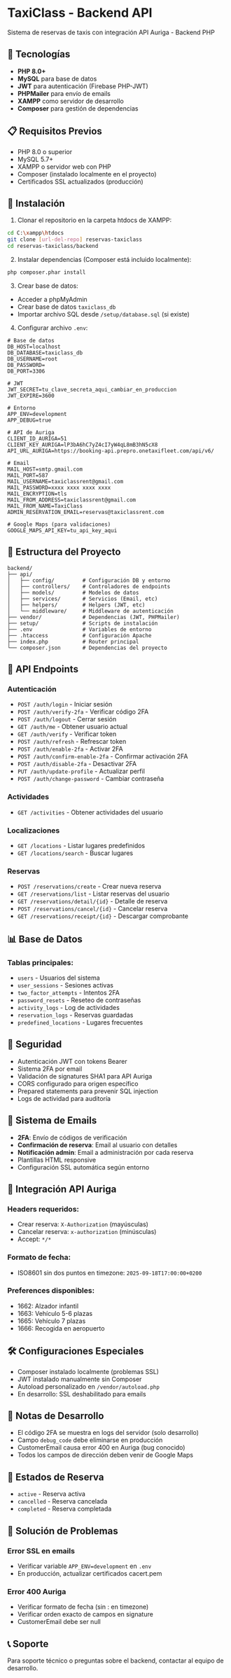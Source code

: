 # TaxiClass - Backend API

Sistema de reservas de taxis con integración API Auriga - Backend PHP

## 🚀 Tecnologías

- **PHP 8.0+**
- **MySQL** para base de datos
- **JWT** para autenticación (Firebase PHP-JWT)
- **PHPMailer** para envío de emails
- **XAMPP** como servidor de desarrollo
- **Composer** para gestión de dependencias

## 📋 Requisitos Previos

- PHP 8.0 o superior
- MySQL 5.7+
- XAMPP o servidor web con PHP
- Composer (instalado localmente en el proyecto)
- Certificados SSL actualizados (producción)

## 🔧 Instalación

1. Clonar el repositorio en la carpeta htdocs de XAMPP:
```bash
cd C:\xampp\htdocs
git clone [url-del-repo] reservas-taxiclass
cd reservas-taxiclass/backend
```

2. Instalar dependencias (Composer está incluido localmente):
```bash
php composer.phar install
```

3. Crear base de datos:
- Acceder a phpMyAdmin
- Crear base de datos `taxiclass_db`
- Importar archivo SQL desde `/setup/database.sql` (si existe)

4. Configurar archivo `.env`:
```env
# Base de datos
DB_HOST=localhost
DB_DATABASE=taxiclass_db
DB_USERNAME=root
DB_PASSWORD=
DB_PORT=3306

# JWT
JWT_SECRET=tu_clave_secreta_aqui_cambiar_en_produccion
JWT_EXPIRE=3600

# Entorno
APP_ENV=development
APP_DEBUG=true

# API de Auriga
CLIENT_ID_AURIGA=51
CLIENT_KEY_AURIGA=lP3bA6hC7yZ4cI7yW4qL8mB3hN5cX8
API_URL_AURIGA=https://booking-api.prepro.onetaxifleet.com/api/v6/

# Email
MAIL_HOST=smtp.gmail.com
MAIL_PORT=587
MAIL_USERNAME=taxiclassrent@gmail.com
MAIL_PASSWORD=xxxx xxxx xxxx xxxx
MAIL_ENCRYPTION=tls
MAIL_FROM_ADDRESS=taxiclassrent@gmail.com
MAIL_FROM_NAME=TaxiClass
ADMIN_RESERVATION_EMAIL=reservas@taxiclassrent.com

# Google Maps (para validaciones)
GOOGLE_MAPS_API_KEY=tu_api_key_aqui
```

## 📁 Estructura del Proyecto

```
backend/
├── api/
│   ├── config/         # Configuración DB y entorno
│   ├── controllers/    # Controladores de endpoints
│   ├── models/         # Modelos de datos
│   ├── services/       # Servicios (Email, etc)
│   ├── helpers/        # Helpers (JWT, etc)
│   └── middleware/     # Middleware de autenticación
├── vendor/             # Dependencias (JWT, PHPMailer)
├── setup/              # Scripts de instalación
├── .env                # Variables de entorno
├── .htaccess           # Configuración Apache
├── index.php           # Router principal
└── composer.json       # Dependencias del proyecto
```

## 🔌 API Endpoints

### Autenticación
- `POST /auth/login` - Iniciar sesión
- `POST /auth/verify-2fa` - Verificar código 2FA
- `POST /auth/logout` - Cerrar sesión
- `GET /auth/me` - Obtener usuario actual
- `GET /auth/verify` - Verificar token
- `POST /auth/refresh` - Refrescar token
- `POST /auth/enable-2fa` - Activar 2FA
- `POST /auth/confirm-enable-2fa` - Confirmar activación 2FA
- `POST /auth/disable-2fa` - Desactivar 2FA
- `PUT /auth/update-profile` - Actualizar perfil
- `POST /auth/change-password` - Cambiar contraseña

### Actividades
- `GET /activities` - Obtener actividades del usuario

### Localizaciones
- `GET /locations` - Listar lugares predefinidos
- `GET /locations/search` - Buscar lugares

### Reservas
- `POST /reservations/create` - Crear nueva reserva
- `GET /reservations/list` - Listar reservas del usuario
- `GET /reservations/detail/{id}` - Detalle de reserva
- `POST /reservations/cancel/{id}` - Cancelar reserva
- `GET /reservations/receipt/{id}` - Descargar comprobante

## 📊 Base de Datos

### Tablas principales:
- `users` - Usuarios del sistema
- `user_sessions` - Sesiones activas
- `two_factor_attempts` - Intentos 2FA
- `password_resets` - Reseteo de contraseñas
- `activity_logs` - Log de actividades
- `reservation_logs` - Reservas guardadas
- `predefined_locations` - Lugares frecuentes

## 🔐 Seguridad

- Autenticación JWT con tokens Bearer
- Sistema 2FA por email
- Validación de signatures SHA1 para API Auriga
- CORS configurado para origen específico
- Prepared statements para prevenir SQL injection
- Logs de actividad para auditoría

## 📧 Sistema de Emails

- **2FA**: Envío de códigos de verificación
- **Confirmación de reserva**: Email al usuario con detalles
- **Notificación admin**: Email a administración por cada reserva
- Plantillas HTML responsive
- Configuración SSL automática según entorno

## 🔗 Integración API Auriga

### Headers requeridos:
- Crear reserva: `X-Authorization` (mayúsculas)
- Cancelar reserva: `x-authorization` (minúsculas)
- Accept: `*/*`

### Formato de fecha:
- ISO8601 sin dos puntos en timezone: `2025-09-18T17:00:00+0200`

### Preferences disponibles:
- 1662: Alzador infantil
- 1663: Vehículo 5-6 plazas
- 1665: Vehículo 7 plazas
- 1666: Recogida en aeropuerto

## 🛠️ Configuraciones Especiales

- Composer instalado localmente (problemas SSL)
- JWT instalado manualmente sin Composer
- Autoload personalizado en `/vendor/autoload.php`
- En desarrollo: SSL deshabilitado para emails

## 📝 Notas de Desarrollo

- El código 2FA se muestra en logs del servidor (solo desarrollo)
- Campo `debug_code` debe eliminarse en producción
- CustomerEmail causa error 400 en Auriga (bug conocido)
- Todos los campos de dirección deben venir de Google Maps

## 🚦 Estados de Reserva

- `active` - Reserva activa
- `cancelled` - Reserva cancelada
- `completed` - Reserva completada

## 🐛 Solución de Problemas

### Error SSL en emails
- Verificar variable `APP_ENV=development` en `.env`
- En producción, actualizar certificados cacert.pem

### Error 400 Auriga
- Verificar formato de fecha (sin : en timezone)
- Verificar orden exacto de campos en signature
- CustomerEmail debe ser null

## 📞 Soporte

Para soporte técnico o preguntas sobre el backend, contactar al equipo de desarrollo.
